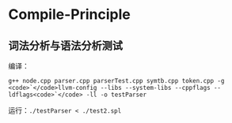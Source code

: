 # Compile-Principle

## 词法分析与语法分析测试
编译：
```Shell
g++ node.cpp parser.cpp parserTest.cpp symtb.cpp token.cpp -g <code>`</code>llvm-config --libs --system-libs --cppflags --ldflags<code>`</code> -ll -o testParser
```
运行：`./testParser < ./test2.spl`
